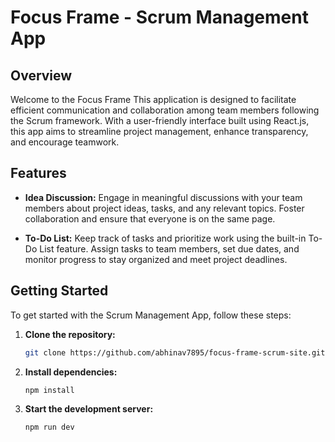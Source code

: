 # Focus Frame - Scrum Management App

## Overview

Welcome to the Focus Frame This application is designed to facilitate efficient communication and collaboration among team members following the Scrum framework. With a user-friendly interface built using React.js, this app aims to streamline project management, enhance transparency, and encourage teamwork.

## Features

- **Idea Discussion:** Engage in meaningful discussions with your team members about project ideas, tasks, and any relevant topics. Foster collaboration and ensure that everyone is on the same page.

- **To-Do List:** Keep track of tasks and prioritize work using the built-in To-Do List feature. Assign tasks to team members, set due dates, and monitor progress to stay organized and meet project deadlines.

## Getting Started

To get started with the Scrum Management App, follow these steps:

1. **Clone the repository:**
   ```bash
   git clone https://github.com/abhinav7895/focus-frame-scrum-site.git
   ```

2. **Install dependencies:**
   ```bash
   npm install
   ```

3. **Start the development server:**
   ```bash
   npm run dev
   ```
